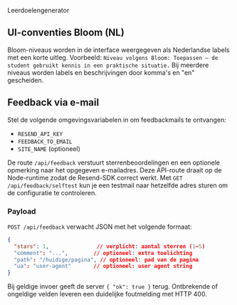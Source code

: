 Leerdoelengenerator

## UI-conventies Bloom (NL)

Bloom-niveaus worden in de interface weergegeven als Nederlandse labels met een korte uitleg.
Voorbeeld: `Niveau volgens Bloom: Toepassen — de student gebruikt kennis in een praktische situatie.`
Bij meerdere niveaus worden labels en beschrijvingen door komma's en "en" gescheiden.

## Feedback via e-mail

Stel de volgende omgevingsvariabelen in om feedbackmails te ontvangen:

- `RESEND_API_KEY`
- `FEEDBACK_TO_EMAIL`
- `SITE_NAME` (optioneel)

De route `/api/feedback` verstuurt sterrenbeoordelingen en een optionele opmerking naar het opgegeven e-mailadres.
Deze API-route draait op de Node-runtime zodat de Resend-SDK correct werkt.
Met `GET /api/feedback/selftest` kun je een testmail naar hetzelfde adres sturen om de configuratie te controleren.

### Payload

`POST /api/feedback` verwacht JSON met het volgende formaat:

```json
{
  "stars": 1,               // verplicht: aantal sterren (1–5)
  "comment": "...",        // optioneel: extra toelichting
  "path": "/huidige/pagina", // optioneel: pad van de pagina
  "ua": "user-agent"       // optioneel: user agent string
}
```

Bij geldige invoer geeft de server `{ "ok": true }` terug.
Ontbrekende of ongeldige velden leveren een duidelijke foutmelding met HTTP 400.

